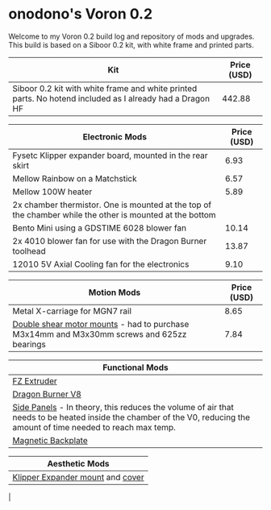 # onodono's Voron 0.2
Welcome to my Voron 0.2 build log and repository of mods and upgrades.
This build is based on a Siboor 0.2 kit, with white frame and printed parts.

|Kit| Price (USD)|
|----|--------|
|Siboor 0.2 kit with white frame and white printed parts. No hotend included as I already had a Dragon HF|442.88|

| Electronic Mods | Price (USD) |
| ----------------| --------------|
|Fysetc Klipper expander board, mounted in the rear skirt | 6.93|
|Mellow Rainbow on a Matchstick|6.57|
|Mellow 100W heater|5.89|
|2x chamber thermistor. One is mounted at the top of the chamber while the other is mounted at the bottom| |
|Bento Mini using a GDSTIME 6028 blower fan| 10.14 |
|2x 4010 blower fan for use with the Dragon Burner toolhead|13.87| 
|12010 5V Axial Cooling fan for the electronics|9.10|

|Motion Mods| Price (USD)|
|-|-|
|Metal X-carriage for MGN7 rail|8.65|
|[Double shear motor mounts](https://www.printables.com/model/864913-voron-v02r1-double-shear-ab-motor-mounts) - had to purchase M3x14mm and M3x30mm screws and 625zz bearings|7.84|

|Functional Mods|
|-|
|[FZ Extruder](https://github.com/FZaii/FZ-Extruder/tree/main)|
|[Dragon Burner V8](https://github.com/chirpy2605/voron/tree/main/V0/Dragon_Burner)|
|[Side Panels](https://www.printables.com/model/1094180-voron-0-side-panels) - In theory, this reduces the volume of air that needs to be heated inside the chamber of the V0, reducing the amount of time needed to reach max temp.|
|[Magnetic Backplate](https://www.printables.com/model/659559-magnetic-backplate-for-voron-v02)|


|Aesthetic Mods|
|-|
|[Klipper Expander mount](https://www.printables.com/model/508445-klipper-expander-mount-for-v02-and-v02-r1-rear-ski) and [cover](https://www.printables.com/model/753695-klipper-expander-cover)|
|

